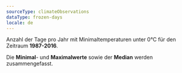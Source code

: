 ```yaml
---
sourceType: climateObservations
dataType: frozen-days
locale: de
---
```


Anzahl der Tage pro Jahr mit Minimaltemperaturen unter 0°C für den Zeitraum
**1987-2016**.

Die **Minimal**- und **Maximalwerte** sowie der **Median** werden
zusammengefasst.
